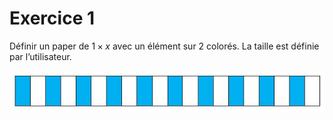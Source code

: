 # Exercice 1

Définir un paper de $`1 \times x`$ avec un élément sur 2 colorés. La taille est définie par l’utilisateur.

![Paper](img/alternative1.JPG)